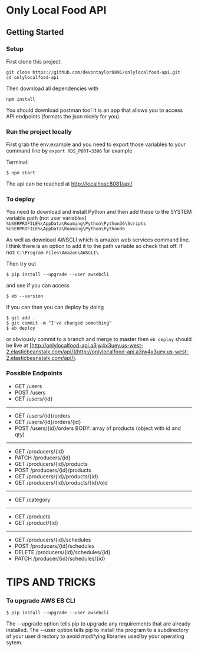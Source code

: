 # Only Local Food API

## Getting Started

### Setup
First clone this project:
```
git clone https://github.com/devontaylor0891/onlylocalfood-api.git
cd onlylocalfood-api
```
Then download all dependencies with
```
npm install
```

You should download postman too! It is an app that allows you to access API endpoints (formats the json nicely for you).

### Run the project locally

First grab the env.example and you need to export those variables to your command line by `export RDS_PORT=3306` for example

Terminal:
```
$ npm start
```
The api can be reached at [http://localhost:8081/api/](http://localhost:8081/api/).


### To deploy
You need to download and install Python and then add these to the SYSTEM variable path (not user variables)
`%USERPROFILE%\AppData\Roaming\Python\Python36\Scripts`
`%USERPROFILE%\AppData\Roaming\Python\Python36`

As well as download AWSCLI which is amazon web services command line.  I think there is an option to add it to the path variable so check that off. If not:
`C:\Program Files\Amazon\AWSCLI\`

Then try out
```
$ pip install --upgrade --user awsebcli
```
and see if you can access
```
$ eb --version
```

If you can then you can deploy by doing
```
$ git add .
$ git commit -m "I've changed something"
$ eb deploy
```
or obviously commit to a branch and merge to master then `eb deploy`
should be live at [http://onlylocalfood-api.a3jw4x3uey.us-west-2.elasticbeanstalk.com/api/](http://onlylocalfood-api.a3jw4x3uey.us-west-2.elasticbeanstalk.com/api/).


### Possible Endpoints

- GET /users
- POST /users
- GET /users/{id}

---

- GET /users/{id}/orders
- GET /users/{id}/orders/{id}
- POST /users/{id}/orders   BODY: array of products (object with id and qty)

---

- GET /producers/{id}
- PATCH /producers/{id}
- GET /producers/{id}/products
- POST /producers/{id}/products
- GET /producers/{id}/products/{id}
- GET /producers/{id}/products/{id}/old

---

- GET /category

---

- GET /products
- GET /product/{id}

---

- GET /producers/{id}/schedules
- POST /producers/{id}/schedules
- DELETE /producers/{id}/schedules/{id}
- PATCH /producer/{id}/schedules/{id}


# TIPS AND TRICKS

### To upgrade AWS EB CLI

```$ pip install --upgrade --user awsebcli```

The --upgrade option tells pip to upgrade any requirements that are already installed. The --user option tells pip to install the program to a subdirectory of your user directory to avoid modifying libraries used by your operating sytem.